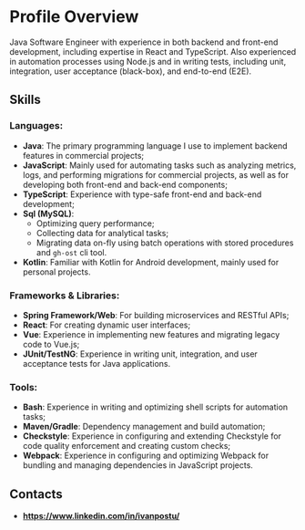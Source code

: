 # Profile Overview

Java Software Engineer with experience in both backend and front-end development, including expertise in React and TypeScript. Also experienced in automation processes using Node.js and in writing tests, including unit, integration, user acceptance (black-box), and end-to-end (E2E).

## Skills

### Languages:
- **Java**: The primary programming language I use to implement backend features in commercial projects;
- **JavaScript**: Mainly used for automating tasks such as analyzing metrics, logs, and performing migrations for commercial projects, as well as for developing both front-end and back-end components;
- **TypeScript**: Experience with type-safe front-end and back-end development;
- **Sql (MySQL)**: 
  - Optimizing query performance;
  - Collecting data for analytical tasks;
  - Migrating data on-fly using batch operations with stored procedures and `gh-ost` cli tool.
- **Kotlin**: Familiar with Kotlin for Android development, mainly used for personal projects.

### Frameworks & Libraries:
- **Spring Framework/Web**: For building microservices and RESTful APIs;
- **React**: For creating dynamic user interfaces;
- **Vue**: Experience in implementing new features and migrating legacy code to Vue.js;
- **JUnit/TestNG**: Experience in writing unit, integration, and user acceptance tests for Java applications.

### Tools:
- **Bash**: Experience in writing and optimizing shell scripts for automation tasks;
- **Maven/Gradle**: Dependency management and build automation;
- **Checkstyle**: Experience in configuring and extending Checkstyle for code quality enforcement and creating custom checks;
- **Webpack**: Experience in configuring and optimizing Webpack for bundling and managing dependencies in JavaScript projects.

## Contacts
- **https://www.linkedin.com/in/ivanpostu/**

